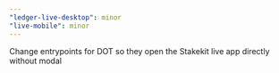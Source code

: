 ```yaml
---
"ledger-live-desktop": minor
"live-mobile": minor
---
```


Change entrypoints for DOT so they open the Stakekit live app directly without modal
